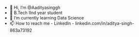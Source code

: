 - 👋 Hi, I’m @Aadityasinggh
- 👀 B.Tech IInd year student
- 🌱 I’m currently learning Data Science
- 📫 How to reach me -
      LinkedIn - linkedin.com/in/aditya-singh-863a73192
   

<!---
Aadityasinggh/Aadityasinggh is a ✨ special ✨ repository because its `README.md` (this file) appears on your GitHub profile.
You can click the Preview link to take a look at your changes.
--->

